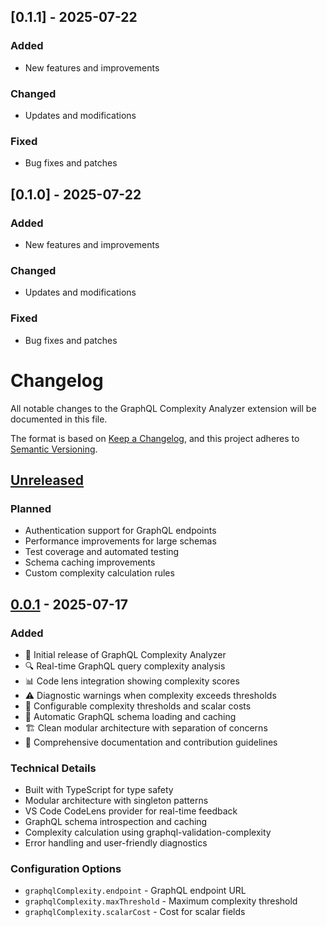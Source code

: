 ## [0.1.1] - 2025-07-22

### Added
- New features and improvements

### Changed
- Updates and modifications

### Fixed
- Bug fixes and patches

## [0.1.0] - 2025-07-22

### Added
- New features and improvements

### Changed
- Updates and modifications

### Fixed
- Bug fixes and patches

# Changelog

All notable changes to the GraphQL Complexity Analyzer extension will be documented in this file.

The format is based on [Keep a Changelog](https://keepachangelog.com/en/1.0.0/),
and this project adheres to [Semantic Versioning](https://semver.org/spec/v2.0.0.html).

## [Unreleased]

### Planned

- Authentication support for GraphQL endpoints
- Performance improvements for large schemas
- Test coverage and automated testing
- Schema caching improvements
- Custom complexity calculation rules

## [0.0.1] - 2025-07-17

### Added

- 🎉 Initial release of GraphQL Complexity Analyzer
- 🔍 Real-time GraphQL query complexity analysis
- 📊 Code lens integration showing complexity scores
- ⚠️ Diagnostic warnings when complexity exceeds thresholds
- 🎯 Configurable complexity thresholds and scalar costs
- 🚀 Automatic GraphQL schema loading and caching
- 🏗️ Clean modular architecture with separation of concerns
- 📝 Comprehensive documentation and contribution guidelines

### Technical Details

- Built with TypeScript for type safety
- Modular architecture with singleton patterns
- VS Code CodeLens provider for real-time feedback
- GraphQL schema introspection and caching
- Complexity calculation using graphql-validation-complexity
- Error handling and user-friendly diagnostics

### Configuration Options

- `graphqlComplexity.endpoint` - GraphQL endpoint URL
- `graphqlComplexity.maxThreshold` - Maximum complexity threshold
- `graphqlComplexity.scalarCost` - Cost for scalar fields

[Unreleased]: https://github.com/yasharzolmajdi/graphql-complexity-vscode/compare/v0.0.1...HEAD
[0.0.1]: https://github.com/yasharzolmajdi/graphql-complexity-vscode/releases/tag/v0.0.1
